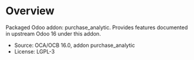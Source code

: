 # Overview

Packaged Odoo addon: purchase_analytic. Provides features documented in upstream Odoo 16 under this addon.

- Source: OCA/OCB 16.0, addon purchase_analytic
- License: LGPL-3
